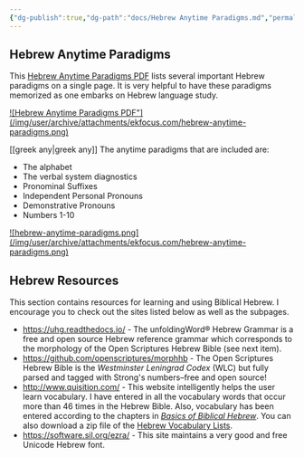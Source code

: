 ```yaml
---
{"dg-publish":true,"dg-path":"docs/Hebrew Anytime Paradigms.md","permalink":"/docs/hebrew-anytime-paradigms/","noteIcon":"","created":"","updated":""}
---
```



## Hebrew Anytime Paradigms

This [Hebrew Anytime Paradigms PDF](https://github.com/jag3773/ekfocus/raw/main/src/site/attachments/Hebrew-Anytime-Paradigms.pdf) lists several important Hebrew paradigms on a single page. It is very helpful to have these paradigms memorized as one embarks on Hebrew language study.

<a href="https://github.com/jag3773/ekfocus/raw/main/src/site/attachments/Hebrew-Anytime-Paradigms.pdf">
![Hebrew Anytime Paradigms PDF"](/img/user/archive/attachments/ekfocus.com/hebrew-anytime-paradigms.png)
</a>

[[greek any\|greek any]]
The anytime paradigms that are included are:

- The alphabet
- The verbal system diagnostics
- Pronominal Suffixes
- Independent Personal Pronouns
- Demonstrative Pronouns
- Numbers 1-10

<a href="https://github.com/jag3773/ekfocus/raw/main/src/site/attachments/Hebrew-Anytime-Paradigms.pdf">
![hebrew-anytime-paradigms.png](/img/user/archive/attachments/ekfocus.com/hebrew-anytime-paradigms.png)
</a>

## Hebrew Resources

This section contains resources for learning and using Biblical Hebrew. I encourage you to check out the sites listed below as well as the subpages.

- https://uhg.readthedocs.io/ - The unfoldingWord® Hebrew Grammar is a free and open source Hebrew reference grammar which corresponds to the morphology of the Open Scriptures Hebrew Bible (see next item).
- https://github.com/openscriptures/morphhb - The Open Scriptures Hebrew Bible is the _Westminster Leningrad Codex_ (WLC) but fully parsed and tagged with Strong's numbers–free and open source!
- http://www.quisition.com/ - This website intelligently helps the user learn vocabulary. I have entered in all the vocabulary words that occur more than 46 times in the Hebrew Bible. Also, vocabulary has been entered according to the chapters in [_Basics of Biblical Hebrew_](https://www.amazon.com/Basics-Biblical-Hebrew-Grammar-Second/dp/0310520673/). You can also download a zip file of the [Hebrew Vocabulary Lists](/zip/HebrewVocabularyLists.zip).
- https://software.sil.org/ezra/ - This site maintains a very good and free Unicode Hebrew font.
